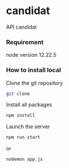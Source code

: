 # candidat
API candidat

### Requirement
node version 12.22.5

### How to install local

Clone the git repository
```bash
git clone 
```

Install all packages
```bash
npm install
```

Launch the server
```bash
npm run start
```
or
```bash
nodemon app.js
```

